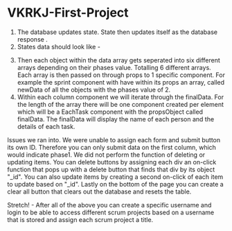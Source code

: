 # VKRKJ-First-Project
1) The database updates state. State then updates itself as the database response .
2) States data should look like -
<!-- [
  {
    "_id": 1,
    "details": "Wireframe",
    "person": "Vicki",
    "phases": "2"
  },
  {
    "_id": 2,
    "details": "Schema",
    "person": "Reuben",
    "phases": "2"
  },
  {
    "_id": 3,
    "details": "hello",
    "person": "goodbye",
    "phases": "1"
  },
  {
    "_id": 4,
    "details": "4th Object",
    "person": "Test",
    "phases": "4"
  }
] -->
3) Then each object within the data array gets seperated into six different arrays depending on their phases value. Totalling 6 different arrays. Each array is then passed on through props to 1 specific component. For example the sprint component with have within its props an array, called newData of all the objects with the phases value of 2.
4) Within each column component we will iterate through the finalData. For the length of the array there will be one component created per element which will be a EachTask component with the propsObject called finalData. The finalData will display the name of each person and the details of each task.


Issues we ran into. We were unable to assign each form and submit button its own ID. Therefore you can only submit data on the first column, which would indicate phase1. We did not perform the function of deleting or updating items. You can delete buttons by assigning each div an on-click function that pops up with a delete button that finds that div by its object "_id". You can also update items by creating a second on-click of each item to update based on "_id". Lastly on the bottom of the page you can create a clear all button that clears out the database and resets the table. 

Stretch! - After all of the above you can create a specific username and login to be able to access different scrum projects based on a username that is stored and assign each scrum project a title.
